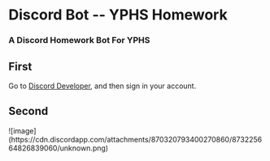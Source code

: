 # Discord Bot -- YPHS Homework
<h3><b>A Discord Homework Bot For YPHS</b></h3>
<h2>First</h2>
Go to <a href="https://discord.com/developers/applications">Discord Developer</a>, and then sign in your account.

<h2>Second</h2>
![image](https://cdn.discordapp.com/attachments/870320793400270860/873225664826839060/unknown.png)
